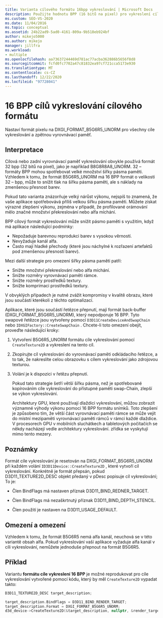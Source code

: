 ```yaml
---
title: Varianta cílového formátu 16bpp vykreslování | Microsoft Docs
description: Použijte hodnotu BPP (16 bitů na pixel) pro vykreslení cílového formátu variant nastavením formátu pixel na DXGI_FORMAT_B5G6R5_UNORM pro všechny cíle vykreslování a vyrovnávací paměti pro zpětnou instalaci.
ms.custom: SEO-VS-2020
ms.date: 11/04/2016
ms.topic: conceptual
ms.assetid: 24b22ad9-5ad0-4161-809a-9b518eb924bf
author: mikejo5000
ms.author: mikejo
manager: jillfra
ms.workload:
- multiple
ms.openlocfilehash: aa73637244469d781ac77acba362886b5656f8d8
ms.sourcegitcommit: fcfd0fc7702a47c81832ea97cf721cca5173e930
ms.translationtype: MT
ms.contentlocale: cs-CZ
ms.lasthandoff: 12/22/2020
ms.locfileid: "97728041"
---
```

# <a name="16-bpp-render-target-format-variant"></a>16 BPP cílů vykreslování cílového formátu
Nastaví formát pixelu na DXGI_FORMAT_B5G6R5_UNORM pro všechny cíle vykreslování a zpětnou vyrovnávací paměť.

## <a name="interpretation"></a>Interpretace
 Cílová nebo zadní vyrovnávací paměť vykreslování obvykle používá formát 32 bpp (32 bitů na pixel), jako je například B8G8R8A8_UNORM. 32 – formáty BPP mohou spotřebovat velké množství šířky pásma paměti. Vzhledem k tomu, že formát B5G6R5_UNORM má 16 BPP formát o velikosti 32 – bpp, může to snížit tlak na šířku pásma paměti, ale s náklady na zmenšenou přesnost barev.

 Pokud tato varianta znázorňuje velký nárůst výkonu, nejspíš to znamená, že vaše aplikace spotřebovává příliš velkou šířku pásma paměti. Můžete získat výrazné zlepšení výkonu, zejména v případě, že profilované orámování mělo značné množství překreslování nebo alfa míchání.

BPP cílový formát vykreslování může snížit pásmo paměti s využitím, když má aplikace následující podmínky:
- Nepožaduje barevnou reprodukci barev s vysokou věrností.
- Nevyžaduje kanál alfa.
- Často mají hladké přechody (které jsou náchylné k rozřazení artefaktů pod zmenšenou přesností barev).

Mezi další strategie pro omezení šířky pásma paměti patří:
- Snižte množství překreslování nebo alfa míchání.
- Snižte rozměry vyrovnávací paměti rámce.
- Snižte rozměry prostředků textury.
- Snižte komprimaci prostředků textury.

V obvyklých případech je nutné zvážit kompromisy v kvalitě obrazu, které jsou součástí kterékoli z těchto optimalizací.

Aplikace, které jsou součástí řetězce přepnutí, mají formát back-buffer (DXGI_FORMAT_B5G6R5_UNORM), který nepodporuje 16 BPP. Tyto swapové řetězce jsou vytvořeny pomocí `D3D11CreateDeviceAndSwapChain` nebo `IDXGIFactory::CreateSwapChain` . Chcete-li toto omezení obejít, proveďte následující kroky:
1. Vytvoření B5G6R5_UNORM formátu cíle vykreslování pomocí `CreateTexture2D` a vykreslení na tento cíl.
2. Zkopírujte cíl vykreslování do vyrovnávací paměti odkládacího řetězce, a to tak, že nakreslíte celou obrazovku s cílem vykreslování jako zdrojovou texturou.
3. Volání je k dispozici v řetězu přepnutí.

   Pokud tato strategie šetří větší šířku pásma, než je spotřebované kopírováním cíle vykreslování do přístupné paměti swap-Chain, zlepší se výkon vykreslování.

   Architektury GPU, které používají dlaždici vykreslování, můžou zobrazit významné výhody výkonu pomocí 16 BPP formátu snímků. Toto zlepšení je způsobeno tím, že větší část vyrovnávací paměti rámce se může vejít do místní mezipaměti vyrovnávací paměti rámců v rámci každé dlaždice. V procesorech GPU v mobilních sluchátkech a tabletových počítačích se někdy nacházejí vedle architektury vykreslování. zřídka se vyskytují mimo tento mezery.

## <a name="remarks"></a>Poznámky
 Formát cíle vykreslování je resetován na DXGI_FORMAT_B5G6R5_UNORM při každém volání `ID3D11Device::CreateTexture2D` , které vytvoří cíl vykreslování. Konkrétně je formát přepsán, pokud D3D11_TEXTURE2D_DESC objekt předaný v pDesc popisuje cíl vykreslování; To je:

- Člen BindFlags má nastaven příznak D3D11_BIND_REDNER_TARGET.

- Člen BindFlags má nezaškrtnutý příznak D3D11_BIND_DEPTH_STENCIL.

- Člen použití je nastaven na D3D11_USAGE_DEFAULT.

## <a name="restrictions-and-limitations"></a>Omezení a omezení
 Vzhledem k tomu, že formát B5G6R5 nemá alfa kanál, neuchová se v této variantě obsah alfa. Pokud vykreslování vaší aplikace vyžaduje alfa kanál v cíli vykreslování, nemůžete jednoduše přepnout na formát B5G6R5.

## <a name="example"></a>Příklad
 Variantu **formátu cíle vykreslení 16 BPP** je možné reprodukovat pro cíle vykreslování vytvořené pomocí kódu, který by měl `CreateTexture2D` vypadat takto:

```cpp
D3D11_TEXTURE2D_DESC target_description;

target_description.BindFlags = D3D11_BIND_RENDER_TARGET;
target_description.Format = DXGI_FORMAT_B5G6R5_UNORM;
d3d_device->CreateTexture2D(&target_description, nullptr, &render_target);
```
